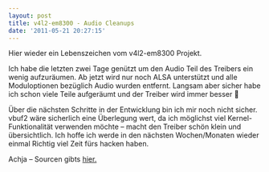 ```yaml
---
layout: post
title: v4l2-em8300 - Audio Cleanups
date: '2011-05-21 20:27:15'
---
```



Hier wieder ein Lebenszeichen vom v4l2-em8300 Projekt.

Ich habe die letzten zwei Tage genützt um den Audio Teil des Treibers ein wenig aufzuräumen. Ab jetzt wird nur noch ALSA unterstützt und alle Moduloptionen bezüglich
 Audio wurden entfernt. Langsam aber sicher habe ich schon viele Teile aufgeräumt und der
 Treiber wird immer besser 🙂

Über die nächsten Schritte in der Entwicklung bin ich mir noch nicht sicher. vbuf2 wäre sicherlich eine Überlegung wert, da ich möglichst viel Kernel-Funktionalität verwenden möchte – macht den Treiber schön klein und übersichtlich. Ich hoffe ich werde in den nächsten Wochen/Monaten wieder einmal Richtig viel Zeit fürs hacken haben.

Achja – Sourcen gibts [hier.](https://github.com/austriancoder/v4l2-em8300)
